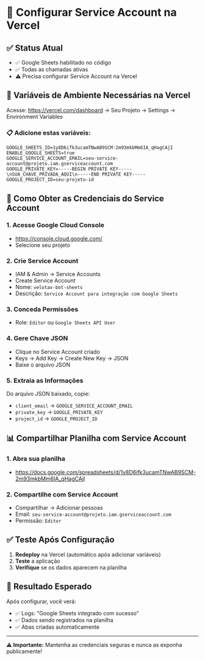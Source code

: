 # 🔧 Configurar Service Account na Vercel

## ✅ Status Atual
- ✅ Google Sheets habilitado no código
- ✅ Todas as chamadas ativas
- ⚠️ Precisa configurar Service Account na Vercel

## 🚀 Variáveis de Ambiente Necessárias na Vercel

Acesse: https://vercel.com/dashboard → Seu Projeto → Settings → Environment Variables

### 📋 Adicione estas variáveis:

```
GOOGLE_SHEETS_ID=1y8D6ifk3ucamTNwAB9SCM-2m93mkbMm6IA_qHagCAjI
ENABLE_GOOGLE_SHEETS=true
GOOGLE_SERVICE_ACCOUNT_EMAIL=seu-service-account@projeto.iam.gserviceaccount.com
GOOGLE_PRIVATE_KEY=-----BEGIN PRIVATE KEY-----\nSUA_CHAVE_PRIVADA_AQUI\n-----END PRIVATE KEY-----
GOOGLE_PROJECT_ID=seu-projeto-id
```

## 🔑 Como Obter as Credenciais do Service Account

### 1. Acesse Google Cloud Console
- https://console.cloud.google.com/
- Selecione seu projeto

### 2. Crie Service Account
- IAM & Admin → Service Accounts
- Create Service Account
- Nome: `velotax-bot-sheets`
- Descrição: `Service Account para integração com Google Sheets`

### 3. Conceda Permissões
- Role: `Editor` ou `Google Sheets API User`

### 4. Gere Chave JSON
- Clique no Service Account criado
- Keys → Add Key → Create New Key → JSON
- Baixe o arquivo JSON

### 5. Extraia as Informações
Do arquivo JSON baixado, copie:
- `client_email` → `GOOGLE_SERVICE_ACCOUNT_EMAIL`
- `private_key` → `GOOGLE_PRIVATE_KEY`
- `project_id` → `GOOGLE_PROJECT_ID`

## 📊 Compartilhar Planilha com Service Account

### 1. Abra sua planilha
- https://docs.google.com/spreadsheets/d/1y8D6ifk3ucamTNwAB9SCM-2m93mkbMm6IA_qHagCAjI

### 2. Compartilhe com Service Account
- Compartilhar → Adicionar pessoas
- Email: `seu-service-account@projeto.iam.gserviceaccount.com`
- Permissão: `Editor`

## ✅ Teste Após Configuração

1. **Redeploy** na Vercel (automático após adicionar variáveis)
2. **Teste** a aplicação
3. **Verifique** se os dados aparecem na planilha

## 🎯 Resultado Esperado

Após configurar, você verá:
- ✅ Logs: "Google Sheets integrado com sucesso"
- ✅ Dados sendo registrados na planilha
- ✅ Abas criadas automaticamente

---
**⚠️ Importante:** Mantenha as credenciais seguras e nunca as exponha publicamente!
